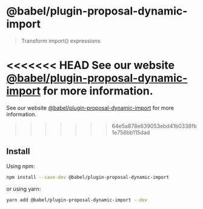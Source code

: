 # @babel/plugin-proposal-dynamic-import

> Transform import() expressions

<<<<<<< HEAD
See our website [@babel/plugin-proposal-dynamic-import](https://babeljs.io/docs/en/next/babel-plugin-proposal-dynamic-import.html) for more information.
=======
See our website [@babel/plugin-proposal-dynamic-import](https://babeljs.io/docs/en/babel-plugin-proposal-dynamic-import) for more information.
>>>>>>> 64e5a878e639053ebd41b0338fb1e758bb115dad

## Install

Using npm:

```sh
npm install --save-dev @babel/plugin-proposal-dynamic-import
```

or using yarn:

```sh
yarn add @babel/plugin-proposal-dynamic-import --dev
```
